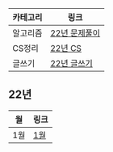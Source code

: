 |카테고리|링크|
| ------ | ------ | 
| 알고리즘| [22년 문제풀이](22년/22년-문제풀이.md) | 
| CS정리 | [22년 CS](22년/22년-CS.md) |
| 글쓰기 | [22년 글쓰기](22년/22년-글쓰기.md) |

## 22년

|월|링크|
| ------ | ------ | 
| 1월| [1월](22년/1월/1월-ToDo.md) | 